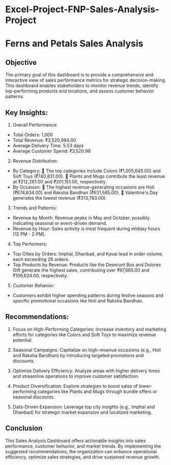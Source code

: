 # Excel-Project-FNP-Sales-Analysis-Project


# Ferns and Petals Sales Analysis

## Objective
The primary goal of this dashboard is to provide a comprehensive and interactive view of sales performance metrics for strategic decision-making. This dashboard enables stakeholders to monitor revenue trends, identify top-performing products and locations, and assess customer behavior patterns.


## Key Insights:
1.	Overall Performance:
- Total Orders: 1,000
- Total Revenue: ₹3,520,984.00
- Average Delivery Time: 5.53 days
- Average Customer Spend: ₹3,520.98
2.	Revenue Distribution:
- By Category:
	The top categories include Colors (₹1,005,645.00) and Soft Toys (₹740,831.00).
	Plants and Mugs contribute the least revenue at ₹212,281.00 and ₹201,151.00, respectively.
- By Occasion:
	The highest revenue-generating occasions are Holi (₹674,634.00) and Raksha Bandhan (₹631,585.00).
	Valentine's Day generates the lowest revenue (₹313,783.00).
3.	Trends and Patterns:
- Revenue by Month: Revenue peaks in May and October, possibly indicating seasonal or event-driven demand.
- Revenue by Hour: Sales activity is most frequent during midday hours (12 PM - 2 PM).
4.	Top Performers:
- Top Cities by Orders: Imphal, Dhanbad, and Kavai lead in order volume, each exceeding 28 orders.
- Top Products by Revenue: Products like the Deserunt Box and Dolores Gift generate the highest sales, contributing over ₹97,665.00 and ₹106,624.00, respectively.
5.	Customer Behavior:
- Customers exhibit higher spending patterns during festive seasons and specific promotional occasions like Holi and Raksha Bandhan.


## Recommendations:

1.	Focus on High-Performing Categories:
Increase inventory and marketing efforts for categories like Colors and Soft Toys to maximize revenue potential.

2.	Seasonal Campaigns:
Capitalize on high-revenue occasions (e.g., Holi and Raksha Bandhan) by introducing targeted promotions and discounts.

3.	Optimize Delivery Efficiency:
Analyze areas with higher delivery times and streamline operations to improve customer satisfaction.

4.	Product Diversification:
Explore strategies to boost sales of lower-performing categories like Plants and Mugs through bundle offers or seasonal discounts.

5.	Data-Driven Expansion:
Leverage top city insights (e.g., Imphal and Dhanbad) for strategic market expansion and localized marketing.


## Conclusion
This Sales Analysis Dashboard offers actionable insights into sales performance, customer behavior, and market trends. By implementing the suggested recommendations, the organization can enhance operational efficiency, optimize sales strategies, and drive sustained revenue growth.








